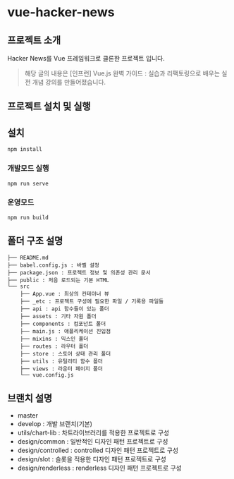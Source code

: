 # vue-hacker-news

## 프로젝트 소개
Hacker News를 Vue 프레임워크로 클론한 프로젝트 입니다.

> 해당 글의 내용은 [인프런] Vue.js 완벽 가이드 : 실습과 리팩토링으로 배우는 실전 개념 강의를 만들어졌습니다.


## 프로젝트 설치 및 실행

## 설치
```
npm install
```

### 개발모드 실행
```
npm run serve
```

### 운영모드
```
npm run build
```


## 폴더 구조 설명

```
├── README.md
├── babel.config.js : 바벨 설정
├── package.json : 프로젝트 정보 및 의존성 관리 문서
├── public : 처음 로드되는 기본 HTML
└── src
    ├── App.vue : 최상의 컨테이너 뷰
    ├── _etc : 프로젝트 구성에 필요한 파일 / 기록용 파일들 
    ├── api : api 함수들이 있는 폴더
    ├── assets : 기타 자원 폴더
    ├── components : 컴포넌트 폴더
    ├── main.js : 애플리케이션 진입점
    ├── mixins : 믹스인 폴더
    ├── routes : 라우터 폴더
    ├── store : 스토어 상태 관리 폴더 
    ├── utils : 유틸리티 함수 폴더
    ├── views : 라운터 페이지 폴더
    └── vue.config.js

```

## 브랜치 설명
  - master
  - develop : 개발 브랜치(기본)
  - utils/chart-lib : 차트라이브러리를 적용한 프로젝트로 구성
  - design/common : 일반적인 디자인 패턴 프로젝트로 구성
  - design/controlled : controlled 디자인 패턴 프로젝트로 구성
  - design/slot : 슬롯을 적용한 디자인 패턴 프로젝트로 구성
  - design/renderless : renderless 디자인 패턴 프로젝트로 구성

